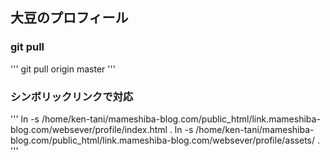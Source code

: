 ## 大豆のプロフィール

### git pull
'''
git pull origin master
'''

### シンボリックリンクで対応
'''
ln -s /home/ken-tani/mameshiba-blog.com/public_html/link.mameshiba-blog.com/websever/profile/index.html .
ln -s /home/ken-tani/mameshiba-blog.com/public_html/link.mameshiba-blog.com/websever/profile/assets/ .
'''